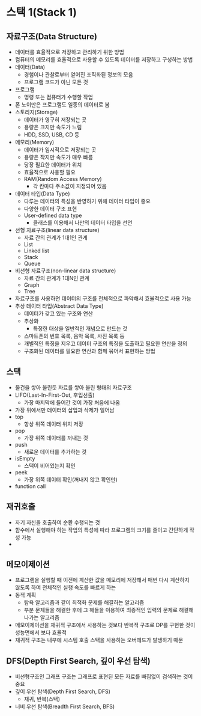 # 스택 1(Stack 1)

## 자료구조(Data Structure)

- 데이터를 효율적으로 저장하고 관리하기 위한 방법
- 컴퓨터의 메모리를 효율적으로 사용할 수 있도록 데이터를 저장하고 구성하는 방법
- 데이터(Data)
  - 경험이나 관찰로부터 얻어진 조직화된 정보의 모음
  - 프로그램 코드가 아닌 모든 것
- 프로그램
  - 명령 또는 컴퓨터가 수행할 작업
- 폰 노이만은 프로그램도 일종의 데이터로 봄
- 스토리지(Storage)
  - 데이터가 영구히 저장되는 곳
  - 용량은 크지만 속도가 느림
  - HDD, SSD, USB, CD 등
- 메모리(Memory)
  - 데이터가 임시적으로 저장되는 곳
  - 용량은 작지만 속도가 매우 빠름
  - 당장 필요한 데이터가 위치
  - 효율적으로 사용할 필요
  - RAM(Random Access Memory)
    - 각 칸마다 주소값이 지정되어 있음
- 데이터 타입(Data Type)
  - 다루는 데이터의 특성을 반영하기 위해 데이터 타입이 중요
  - 다양한 데이터 구조 표현
  - User-defined data type
    - 클래스를 이용해서 나만의 데이터 타입을 선언
- 선형 자료구조(linear data structure)
  - 자료 간의 관계가 1대1인 관계
  - List
  - Linked list
  - Stack
  - Queue
- 비선형 자료구조(non-linear data structure)
  - 자료 간의 관계가 1대N인 관계
  - Graph
  - Tree
- 자료구조를 사용하면 데이터의 구조를 전체적으로 파악해서 효율적으로 사용 가능
- 추상 데이터 타입(Abstract Data Type)
  - 데이터가 갖고 있는 구조와 연산
  - 추상화
    - 특정한 대상을 일반적인 개념으로 만드는 것
  - 스마트폰의 번호 목록, 음악 목록, 사진 목록 등
  - 개별적인 특징을 지우고 데이터 구조의 특징을 도출하고 필요한 연산을 정의
  - 구조화된 데이터를 필요한 연산과 함께 묶어서 표현하는 방법



## 스택

- 물건을 쌓아 올린듯 자료를 쌓아 올린 형태의 자료구조
- LIFO(Last-In-First-Out, 후입선출)
  - 가장 마지막에 들어간 것이 가장 처음에 나옴
- 가장 위에서만 데이터의 삽입과 삭제가 일어남
- top
  - 항상 위쪽 데이터 위치 저장
- pop
  - 가장 위쪽 데이터를 꺼내는 것
- push
  - 새로운 데이터를 추가하는 것
- isEmpty
  - 스택이 비어있는지 확인
- peek
  - 가장 위쪽 데이터 확인(꺼내지 않고 확인만)
- function call



## 재귀호출

- 자기 자신을 호출하여 순환 수행되는 것
- 함수에서 실행해야 하는 작업의 특성에 따라 프로그램의 크기를 줄이고 간단하게 작성 가능
- 



## 메모이제이션

- 프로그램을 실행할 때 이전에 계산한 값을 메모리에 저장해서 매번 다시 계산하지 않도록 하여 전체적인 실행 속도를 빠르게 하는
- 동적 계획
  - 탐욕 알고리즘과 같이 최적화 문제를 해결하는 알고리즘
  - 부분 문제들을 해결한 후에 그 해들을 이용하여 최종적인 입력의 문제로 해결해나가는 알고리즘
- 메모이제이션을 재귀적 구조에서 사용하는 것보다 반복적 구조로 DP를 구현한 것이 성능면에서 보다 효율적
- 재귀적 구조는 내부에 시스템 호출 스택을 사용하는 오버헤드가 발생하기 때문



## DFS(Depth First Search, 깊이 우선 탐색)

- 비선형구조인 그래프 구조는 그래프로 표현된 모든 자료를 빠짐없이 검색하는 것이 중요
- 깊이 우선 탐색(Depth First Search, DFS)
  - 재귀, 반복(스택)
- 너비 우선 탐색(Breadth First Search, BFS)
